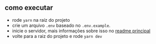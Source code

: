 ## como executar

- rode `yarn` na raíz do projeto
- crie um arquivo `.env` baseado no `.env.example`.
- inicie o servidor, mais informações sobre isso no [readme principal](../../README.md)
- volte para a raiz do projeto e rode `yarn dev`